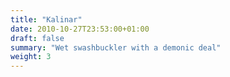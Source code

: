 ```yaml
---
title: "Kalinar"
date: 2010-10-27T23:53:00+01:00
draft: false
summary: "Wet swashbuckler with a demonic deal"
weight: 3
---
```

